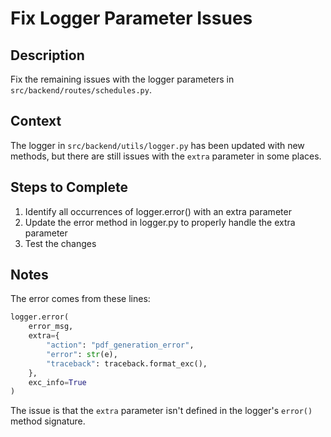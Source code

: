 # Fix Logger Parameter Issues

## Description
Fix the remaining issues with the logger parameters in `src/backend/routes/schedules.py`.

## Context
The logger in `src/backend/utils/logger.py` has been updated with new methods, but there are still issues with the `extra` parameter in some places.

## Steps to Complete
1. Identify all occurrences of logger.error() with an extra parameter
2. Update the error method in logger.py to properly handle the extra parameter
3. Test the changes

## Notes
The error comes from these lines:
```python
logger.error(
    error_msg,
    extra={
        "action": "pdf_generation_error",
        "error": str(e),
        "traceback": traceback.format_exc(),
    },
    exc_info=True
)
```

The issue is that the `extra` parameter isn't defined in the logger's `error()` method signature.